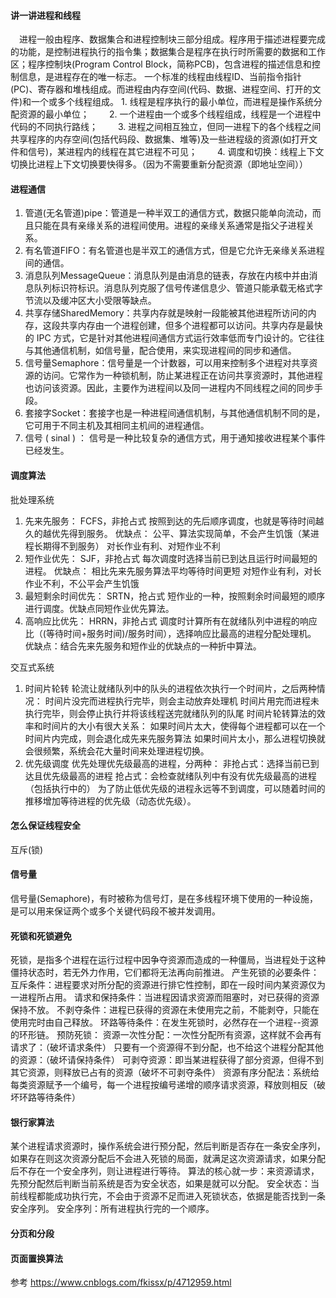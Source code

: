 #### 讲一讲进程和线程
　进程一般由程序、数据集合和进程控制块三部分组成。程序用于描述进程要完成的功能，是控制进程执行的指令集；数据集合是程序在执行时所需要的数据和工作区；程序控制块(Program Control Block，简称PCB)，包含进程的描述信息和控制信息，是进程存在的唯一标志。
  一个标准的线程由线程ID、当前指令指针(PC)、寄存器和堆栈组成。而进程由内存空间(代码、数据、进程空间、打开的文件)和一个或多个线程组成。
    1. 线程是程序执行的最小单位，而进程是操作系统分配资源的最小单位；
　　2. 一个进程由一个或多个线程组成，线程是一个进程中代码的不同执行路线；
　　3. 进程之间相互独立，但同一进程下的各个线程之间共享程序的内存空间(包括代码段、数据集、堆等)及一些进程级的资源(如打开文件和信号)，某进程内的线程在其它进程不可见；
　　4. 调度和切换：线程上下文切换比进程上下文切换要快得多。（因为不需要重新分配资源（即地址空间））

#### 进程通信
1. 管道(无名管道)pipe：管道是一种半双工的通信方式，数据只能单向流动，而且只能在具有亲缘关系的进程间使用。进程的亲缘关系通常是指父子进程关系。
2. 有名管道FIFO：有名管道也是半双工的通信方式，但是它允许无亲缘关系进程间的通信。
3. 消息队列MessageQueue：消息队列是由消息的链表，存放在内核中并由消息队列标识符标识。消息队列克服了信号传递信息少、管道只能承载无格式字节流以及缓冲区大小受限等缺点。
4. 共享存储SharedMemory：共享内存就是映射一段能被其他进程所访问的内存，这段共享内存由一个进程创建，但多个进程都可以访问。共享内存是最快的 IPC 方式，它是针对其他进程间通信方式运行效率低而专门设计的。它往往与其他通信机制，如信号量，配合使用，来实现进程间的同步和通信。
5. 信号量Semaphore：信号量是一个计数器，可以用来控制多个进程对共享资源的访问。它常作为一种锁机制，防止某进程正在访问共享资源时，其他进程也访问该资源。因此，主要作为进程间以及同一进程内不同线程之间的同步手段。
6. 套接字Socket：套接字也是一种进程间通信机制，与其他通信机制不同的是，它可用于不同主机及其相同主机间的进程通信。
7. 信号 ( sinal ) ： 信号是一种比较复杂的通信方式，用于通知接收进程某个事件已经发生。

#### 调度算法
批处理系统
1. 先来先服务： FCFS，非抢占式
按照到达的先后顺序调度，也就是等待时间越久的越优先得到服务。
优缺点：
公平、算法实现简单，不会产生饥饿（某进程长期得不到服务）
对长作业有利、对短作业不利
2. 短作业优先： SJF，非抢占式
每次调度时选择当前已到达且运行时间最短的进程。
优缺点：
相比先来先服务算法平均等待时间更短
对短作业有利，对长作业不利，不公平会产生饥饿
3. 最短剩余时间优先： SRTN，抢占式
短作业的一种，按照剩余时间最短的顺序进行调度。优缺点同短作业优先算法。
4. 高响应比优先： HRRN，非抢占式
调度时计算所有在就绪队列中进程的响应比（(等待时间+服务时间)/服务时间），选择响应比最高的进程分配处理机。
优缺点：结合先来先服务和短作业的优缺点的一种折中算法。

交互式系统
1. 时间片轮转
轮流让就绪队列中的队头的进程依次执行一个时间片，之后两种情况：
时间片没完而进程执行完毕，则会主动放弃处理机
时间片用完而进程未执行完毕，则会停止执行并将该线程送完就绪队列的队尾
时间片轮转算法的效率和时间片的大小有很大关系：
如果时间片太大，使得每个进程都可以在一个时间片内完成，则会退化成先来先服务算法
如果时间片太小，那么进程切换就会很频繁，系统会花大量时间来处理进程切换。
2. 优先级调度
优先处理优先级最高的进程，分两种：
非抢占式：选择当前已到达且优先级最高的进程
抢占式：会检查就绪队列中有没有优先级最高的进程（包括执行中的）
为了防止低优先级的进程永远等不到调度，可以随着时间的推移增加等待进程的优先级（动态优先级）。

#### 怎么保证线程安全
互斥(锁)

#### 信号量
信号量(Semaphore)，有时被称为信号灯，是在多线程环境下使用的一种设施，是可以用来保证两个或多个关键代码段不被并发调用。

#### 死锁和死锁避免
死锁，是指多个进程在运行过程中因争夺资源而造成的一种僵局，当进程处于这种僵持状态时，若无外力作用，它们都将无法再向前推进。
产生死锁的必要条件：
互斥条件：进程要求对所分配的资源进行排它性控制，即在一段时间内某资源仅为一进程所占用。
请求和保持条件：当进程因请求资源而阻塞时，对已获得的资源保持不放。
不剥夺条件：进程已获得的资源在未使用完之前，不能剥夺，只能在使用完时由自己释放。
环路等待条件：在发生死锁时，必然存在一个进程--资源的环形链。
预防死锁：
资源一次性分配：一次性分配所有资源，这样就不会再有请求了：（破坏请求条件）
只要有一个资源得不到分配，也不给这个进程分配其他的资源：（破坏请保持条件）
可剥夺资源：即当某进程获得了部分资源，但得不到其它资源，则释放已占有的资源（破坏不可剥夺条件）
资源有序分配法：系统给每类资源赋予一个编号，每一个进程按编号递增的顺序请求资源，释放则相反（破坏环路等待条件）

#### 银行家算法
某个进程请求资源时，操作系统会进行预分配，然后判断是否存在一条安全序列，如果存在则这次资源分配后不会进入死锁的局面，就满足这次资源请求，如果分配后不存在一个安全序列，则让进程进行等待。
算法的核心就一步：来资源请求，先预分配然后判断当前系统是否为安全状态，如果是就可以分配。
安全状态：当前线程都能成功执行完，不会由于资源不足而进入死锁状态，依据是能否找到一条安全序列。
安全序列：所有进程执行完的一个顺序。
#### 分页和分段
#### 页面置换算法
参考 https://www.cnblogs.com/fkissx/p/4712959.html
